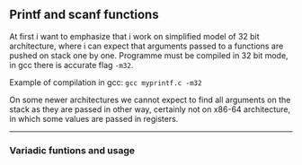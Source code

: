 ## Printf and scanf functions


At first i want to emphasize that i work on simplified model of 32 bit architecture, where i can expect that arguments passed to a functions are pushed on stack one by one. Programme must be compiled in 32 bit mode, in gcc there is accurate flag `-m32`.

   Example of compilation in gcc: `gcc myprintf.c -m32`

On some newer architectures we cannot expect to find all arguments on the stack as they are passed in other way, certainly not on x86-64 architecture, in which some values are passed in registers.

<hr>

### Variadic funtions and usage
